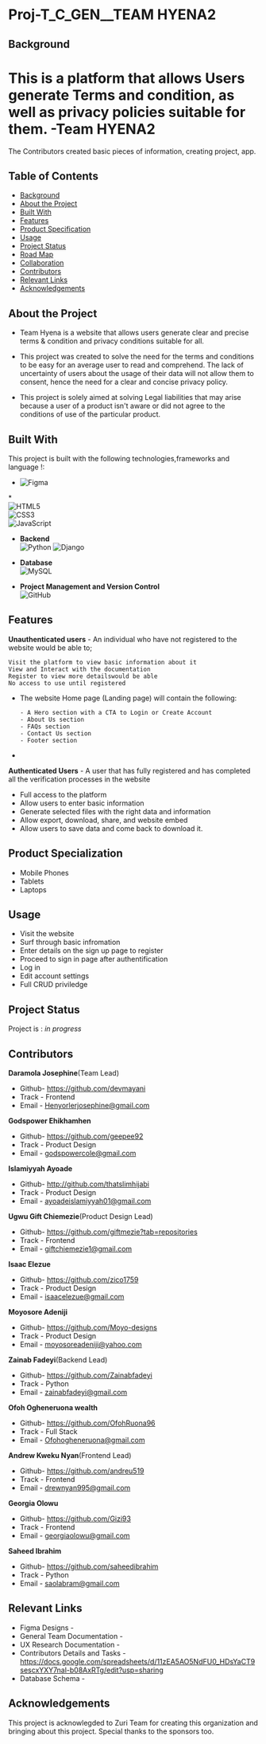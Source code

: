 # Proj-T_C_GEN__TEAM HYENA2

## Background
This is a platform that allows Users generate Terms and condition, as well as privacy policies suitable for  them. -Team HYENA2
=======
The Contributors created basic pieces of information, creating project, app.


## Table of Contents


* [Background](#background)
* [About the Project](#about-the-project)
* [Built With](#built-with)
* [Features](#features)
* [Product Specification](#product-specialization)
* [Usage](#usage)
* [Project Status](#project-status)
* [Road Map](#road-map)
* [Collaboration](#collaboration)
* [Contributors](#contributors)
* [Relevant Links](#relevant-links)
* [Acknowledgements](#acknowledgements)
## About the Project

* Team Hyena is a website that allows users generate clear and precise terms & condition and privacy conditions suitable for all. 

* This project was created to solve the need for the terms and conditions to be easy for an average user to read and comprehend. The lack of uncertainty of users about the usage of their data will not allow them to consent, hence the need for a clear and concise privacy policy.

* This project is solely aimed at solving Legal liabilities that may arise because a user of a product isn't aware or did not agree to the conditions of use of the particular product.

## Built With
This project is built with the following technologies,frameworks and language !: <br/>

  *  ![Figma](https://img.shields.io/badge/figma-%23F24E1E.svg?style=for-the-badge&logo=figma&logoColor=white)

*<br/>
      ![HTML5](https://img.shields.io/badge/html5-%23E34F26.svg?style=for-the-badge&logo=html5&logoColor=white)<br/>
      ![CSS3](https://img.shields.io/badge/css3-%231572B6.svg?style=for-the-badge&logo=css3&logoColor=white)<br/>
      ![JavaScript](https://img.shields.io/badge/javascript-%23323330.svg?style=for-the-badge&logo=javascript&logoColor=%23F7DF1E)<br/>

* __Backend__<br/>
        ![Python](https://img.shields.io/badge/python-3670A0?style=for-the-badge&logo=python&logoColor=ffdd54)
        ![Django](https://img.shields.io/badge/django-%23092E20.svg?style=for-the-badge&logo=django&logoColor=white)

* __Database__<br/>
        ![MySQL](https://img.shields.io/badge/mysql-%2300f.svg?style=for-the-badge&logo=mysql&logoColor=white)

<!-- * __API__<br/>
        ![DjangoREST](https://img.shields.io/badge/DJANGO-REST-ff1709?style=for-the-badge&logo=django&logoColor=white&color=ff1709&labelColor=gray) -->

* __Project Management and Version Control__<br/>
        ![GitHub](https://img.shields.io/badge/github-%23121011.svg?style=for-the-badge&logo=github&logoColor=white)

## Features

__Unauthenticated users__ - An individual who have not registered to the website would be able to;

    Visit the platform to view basic information about it
    View and Interact with the documentation
    Register to view more detailswould be able
    No access to use until registered


 * The website Home page (Landing page) will contain the following:
 
       - A Hero section with a CTA to Login or Create Account
       - About Us section
       - FAQs section
       - Contact Us section
       - Footer section 
       
*
__Authenticated Users__ - A user that has fully registered and has completed all the verification processes in the website
 
* Full access to the platform
* Allow users to enter basic information
* Generate selected files with the right data and information
* Allow export, download, share, and website embed
* Allow users to save data and come back to download it.

## Product Specialization
* Mobile Phones
* Tablets
* Laptops

## Usage
 * Visit the website
 * Surf through basic infromation
 * Enter details on the sign up page to register
 * Proceed to sign in page after authentification
 * Log in
 * Edit account settings
 * Full CRUD priviledge

## Project Status
Project is : *in progress*

## Contributors

 __Daramola Josephine__(Team Lead)
* Github- https://github.com/devmayani
* Track - Frontend
* Email - Henyorlerjosephine@gmail.com

 __Godspower Ehikhamhen__
* Github- https://github.com/geepee92
* Track - Product Design
* Email - godspowercole@gmail.com

 __Islamiyyah Ayoade__
* Github- http://github.com/thatslimhijabi
* Track - Product Design
* Email - ayoadeislamiyyah01@gmail.com

__Ugwu Gift Chiemezie__(Product Design Lead)
* Github- https://github.com/giftmezie?tab=repositories
* Track - Frontend
* Email - giftchiemezie1@gmail.com

 __Isaac Elezue__
* Github- https://github.com/zico1759
* Track - Product Design
* Email - isaacelezue@gmail.com

 __Moyosore Adeniji__
* Github- https://github.com/Moyo-designs
* Track - Product Design
* Email - moyosoreadeniji@yahoo.com

 __Zainab Fadeyi__(Backend Lead)
* Github- https://github.com/Zainabfadeyi
* Track - Python
* Email - zainabfadeyi@gmail.com 

 __Ofoh Ogheneruona wealth__
* Github- https://github.com/OfohRuona96
* Track - Full Stack
* Email - Ofohogheneruona@gmail.com

 __Andrew Kweku Nyan__(Frontend Lead)
* Github- https://github.com/andreu519
* Track - Frontend
* Email - drewnyan995@gmail.com

 __Georgia Olowu__
* Github- https://github.com/Gizi93
* Track - Frontend
* Email - georgiaolowu@gmail.com

 __Saheed Ibrahim__
* Github- https://github.com/saheedibrahim
* Track - Python 
* Email - saolabram@gmail.com


## Relevant Links
* Figma Designs - 
* General Team Documentation - 
* UX Research Documentation - 
* Contributors Details and Tasks - https://docs.google.com/spreadsheets/d/11zEA5AO5NdFU0_HDsYaCT9sescxYXY7nal-b08AxRTg/edit?usp=sharing
* Database Schema - 

## Acknowledgements

This project is acknowlegded to Zuri Team for creating this organization and bringing about this project.
Special thanks to the sponsors too.
